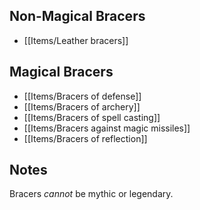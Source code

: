 ## Non-Magical Bracers

- [[Items/Leather bracers]]

## Magical Bracers

- [[Items/Bracers of defense]]
- [[Items/Bracers of archery]]
- [[Items/Bracers of spell casting]]
- [[Items/Bracers against magic missiles]]
- [[Items/Bracers of reflection]]

## Notes

Bracers *cannot* be mythic or legendary.